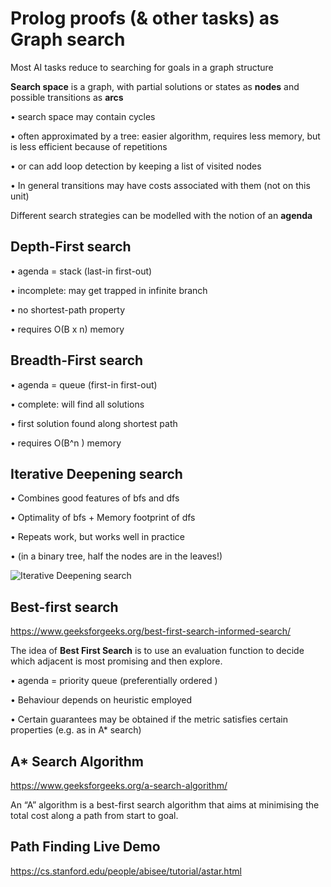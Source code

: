 # Prolog proofs (& other tasks) as Graph search

Most AI tasks reduce to searching for goals in a graph structure 

**Search space** is a graph, with partial solutions or states as **nodes** and possible transitions as **arcs** 

• search space may contain cycles 

• often approximated by a tree: easier algorithm, requires less memory, but is less efficient because of repetitions 

• or can add loop detection by keeping a list of visited nodes 

• In general transitions may have costs associated with them (not on this unit) 



Different search strategies can be modelled with the notion of an **agenda** 



## Depth-First search

• agenda = stack (last-in first-out) 

• incomplete: may get trapped in infinite branch

• no shortest-path property 

• requires O(B x n) memory  





## Breadth-First search

• agenda = queue (first-in first-out) 

• complete: will find all solutions 

• first solution found along shortest path 

• requires O(B^n ) memory 





## Iterative Deepening search 

• Combines good features of bfs and dfs 

• Optimality of bfs + Memory footprint of dfs 

• Repeats work, but works well in practice 

• (in a binary tree, half the nodes are in the leaves!) 

![Iterative Deepening search](https://github.com/Ethan9030/Prolog_related/assets/78483249/72515cce-47b3-4671-8f1f-4cc5051cdc6b)




## Best-first search 

https://www.geeksforgeeks.org/best-first-search-informed-search/

The idea of **Best First Search** is to use an evaluation function to decide which adjacent is most promising and then explore. 





• agenda = priority queue (preferentially ordered ) 

• Behaviour depends on heuristic employed 

• Certain guarantees may be obtained if the metric satisfies certain properties (e.g. as in A* search) 





## A* Search Algorithm

https://www.geeksforgeeks.org/a-search-algorithm/

An “A” algorithm is a best-first search algorithm that aims at minimising the total cost along a path from start to goal. 



## Path Finding Live Demo

https://cs.stanford.edu/people/abisee/tutorial/astar.html
